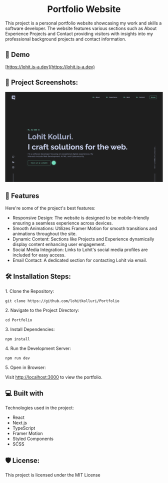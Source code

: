 <h1 align="center" id="title">Portfolio Website</h1>

<p id="description">This project is a personal portfolio website showcasing my work and skills a software developer. The website features various sections such as About Experience Projects and Contact providing visitors with insights into my professional background projects and contact information.</p>

<h2>🚀 Demo</h2>

[https://lohit.is-a.dev](https://lohit.is-a.dev)

<h2>📸 Project Screenshots:</h2>

<p align="center">
    <img src="image.png" alt="Hero Page" width="600px">
</p>

<h2>🧐 Features</h2>

Here're some of the project's best features:

*   Responsive Design: The website is designed to be mobile-friendly ensuring a seamless experience across devices.
*   Smooth Animations: Utilizes Framer Motion for smooth transitions and animations throughout the site.
*   Dynamic Content: Sections like Projects and Experience dynamically display content enhancing user engagement.
*   Social Media Integration: Links to Lohit's social media profiles are included for easy access.
*   Email Contact: A dedicated section for contacting Lohit via email.

<h2>🛠️ Installation Steps:</h2>

<p>1. Clone the Repository:</p>

```
git clone https://github.com/lohitkolluri/Portfolio
```

<p>2. Navigate to the Project Directory:</p>

```
cd Portfolio
```

<p>3. Install Dependencies:</p>

```
npm install
```

<p>4. Run the Development Server:</p>

```
npm run dev
```

<p>5. Open in Browser:</p>

 Visit [http://localhost:3000](http://localhost:3000) to view the portfolio.

  
  
<h2>💻 Built with</h2>

Technologies used in the project:

*   React
*   Next.js
*   TypeScript
*   Framer Motion
*   Styled Components
*   SCSS

<h2>🛡️ License:</h2>

This project is licensed under the MIT License
